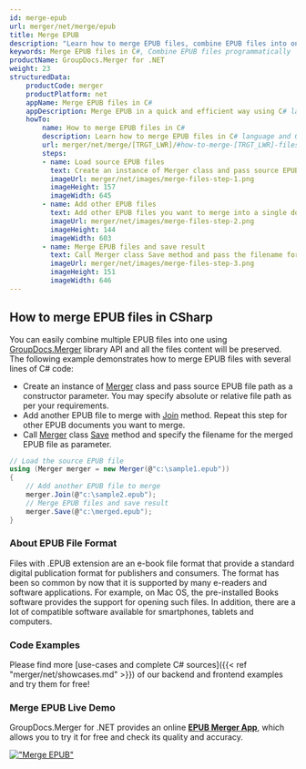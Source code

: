 ```yaml
---
id: merge-epub
url: merger/net/merge/epub
title: Merge EPUB
description: "Learn how to merge EPUB files, combine EPUB files into one file programmatically in C# language using GroupDocs.Merger for .NET library."
keywords: Merge EPUB files in C#, Combine EPUB files programmatically
productName: GroupDocs.Merger for .NET
weight: 23
structuredData:
    productCode: merger
    productPlatform: net
    appName: Merge EPUB files in C#
    appDescription: Merge EPUB in a quick and efficient way using C# language and GroupDocs.Merger for .NET API, without the use of any third-party software like Microsoft or Open Office.
    howTo:
        name: How to merge EPUB files in C# 
        description: Learn how to merge EPUB files in C# language and GroupDocs.Merger for .NET API, without the use of any third-party software like Microsoft or Open Office.
        url: merger/net/merge/[TRGT_LWR]/#how-to-merge-[TRGT_LWR]-files-in-c
        steps:
        - name: Load source EPUB files 
          text: Create an instance of Merger class and pass source EPUB file path as a constructor parameter. You may specify absolute or relative file path as per your requirements. 
          imageUrl: merger/net/images/merge-files-step-1.png
          imageHeight: 157
          imageWidth: 645
        - name: Add other EPUB files
          text: Add other EPUB files you want to merge into a single document with Join method of Merger class.
          imageUrl: merger/net/images/merge-files-step-2.png
          imageHeight: 144
          imageWidth: 603
        - name: Merge EPUB files and save result 
          text: Call Merger class Save method and pass the filename for the resultant EPUB file as parameter.
          imageUrl: merger/net/images/merge-files-step-3.png
          imageHeight: 151
          imageWidth: 646
---
```


## How to merge EPUB files in CSharp

You can easily combine multiple EPUB files into one using [GroupDocs.Merger](https://products.groupdocs.com/merger/net) library API and all the files content will be preserved.
The following example demonstrates how to merge EPUB files with several lines of C# code:

* Create an instance of [Merger](https://apireference.groupdocs.com/net/merger/groupdocs.merger/merger) class and pass source EPUB file path as a constructor parameter. You may specify absolute or relative file path as per your requirements.
* Add another EPUB file to merge with [Join](https://apireference.groupdocs.com/merger/net/groupdocs.merger/merger/methods/join/index) method. Repeat this step for other EPUB documents you want to merge.
* Call [Merger](https://apireference.groupdocs.com/net/merger/groupdocs.merger/merger) class [Save](https://apireference.groupdocs.com/merger/net/groupdocs.merger/merger/methods/save/index) method and specify the filename for the merged EPUB file as parameter.

```csharp
// Load the source EPUB file
using (Merger merger = new Merger(@"c:\sample1.epub"))
{
    // Add another EPUB file to merge
    merger.Join(@"c:\sample2.epub");
    // Merge EPUB files and save result
    merger.Save(@"c:\merged.epub");
}
```

### About EPUB File Format 

Files with .EPUB extension are an e-book file format that provide a standard digital publication format for publishers and consumers. The format has been so common by now that it is supported by many e-readers and software applications. For example, on Mac OS, the pre-installed Books software provides the support for opening such files. In addition, there are a lot of compatible software available for smartphones, tablets and computers.

### Code Examples

Please find more [use-cases and complete C# sources]({{< ref "merger/net/showcases.md" >}}) of our backend and frontend examples and try them for free!

### Merge EPUB Live Demo 

GroupDocs.Merger for .NET provides an online [**EPUB Merger App**](https://products.groupdocs.app/merger/epub), which allows you to try it for free and check its quality and accuracy.

[!["Merge EPUB"](/merger/net/images/merge/merge-epub.png)](https://products.groupdocs.app/merger/epub)